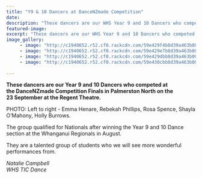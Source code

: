 ```yaml
---
title: "Y9 & 10 Dancers at DanceNZmade Competition"
date: 
description: "These dancers are our WHS Year 9 and 10 Dancers who competed at the DanceNZmade Competition Finals..."
featured-image: 
excerpt: "These dancers are our WHS Year 9 and 10 Dancers who competed at the DanceNZmade Competition Finals in Palmerston North on the 23 September at the Regent Theatre."
image_gallery:
	 - image: "http://c1940652.r52.cf0.rackcdn.com/59e429f4b8d39a463b0002ae/21766843_366144673807877_2030323803760000513_n.jpg"
	 - image: "http://c1940652.r52.cf0.rackcdn.com/59e429e7b8d39a463b0002ac/21764918_366144660474545_2127535213830015918_n.jpg"
	 - image: "http://c1940652.r52.cf0.rackcdn.com/59e429dbb8d39a463b0002aa/21761606_366144663807878_1452166141909288440_n.jpg"
	 - image: "http://c1940652.r52.cf0.rackcdn.com/59e430cbb8d39a463b0002b4/Dance-NZ-Made-image.jpg"
	
---
```


<p><strong>These dancers are our Year 9 and 10 Dancers who competed at the&nbsp;DanceNZmade Competition Finals in Palmerston North on the 23&nbsp;September at the Regent Theatre.&nbsp;</strong></p>
<p>PHOTO: Left to right - Emma Henare, Rebekah Phillips, Rosa Spence, Shayla O&rsquo;Mahony, Holly Burrows.&nbsp;</p>
<p>The group qualified for Nationals after winning the Year 9 and 10 Dance section at the Whanganui Regionals in August.&nbsp;</p>
<p>They are a talented group of students who we will see more wonderful performances from.</p>
<p><em>Natalie Campbell<br />WHS TIC Dance</em></p>

